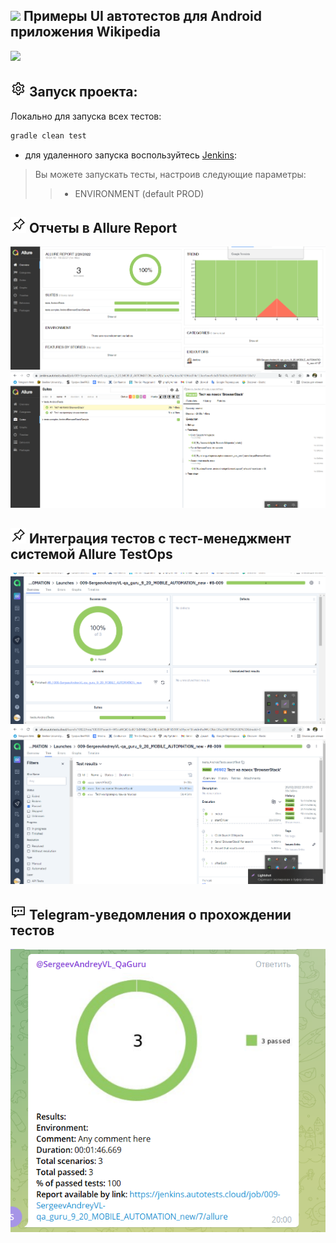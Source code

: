 ## <img src="https://github.com/ioomoon/QA-guru-homework-mobile/blob/master/img/icon2.png?raw=true" width="25">  Примеры UI автотестов для Android приложения Wikipedia

<img src="https://github.com/ioomoon/QA-guru-homework-mobile/blob/master/img/wikipedia.jpg?raw=true" width="500">



## <img src="https://github.com/ioomoon/QA-guru-graduation/blob/master/img/icon4.png?raw=true" width="25"> Запуск проекта:

Локально для запуска всех тестов:
```bash
gradle clean test
```


- для удаленного запуска воспользуйтесь [Jenkins](https://jenkins.autotests.cloud/job/009-ioomoon-unit20/):

> Вы можете запускать тесты, настроив следующие параметры:
>> * ENVIRONMENT (default PROD)


## <img src="https://github.com/ioomoon/QA-guru-graduation/blob/master/img/icon6.png?raw=true" width="25"> Отчеты в Allure Report
![](img/allure_testops_ser.png)
![](img/report_ser2.png)

## <img src="https://github.com/ioomoon/QA-guru-graduation/blob/master/img/icon6.png?raw=true" width="25"> Интеграция тестов c тест-менеджмент системой Allure TestOps
![](img/testops_ser.png)
![](img/testops2_ser.png)


## <img src="https://github.com/ioomoon/QA-guru-graduation/blob/master/img/icon1.png?raw=true" width="25"> Telegram-уведомления о прохождении тестов
![](img/bot_ser.png)